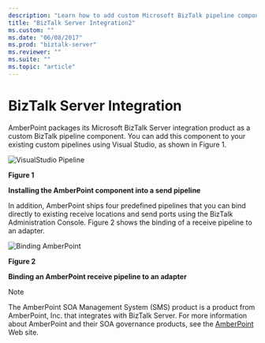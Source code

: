 ```yaml
---
description: "Learn how to add custom Microsoft BizTalk pipeline components from AmberPoint to your existing BizTalk Server custom pipelines, using Visual Studio."
title: "BizTalk Server Integration2"
ms.custom: ""
ms.date: "06/08/2017"
ms.prod: "biztalk-server"
ms.reviewer: ""
ms.suite: ""
ms.topic: "article"
---
```

# BizTalk Server Integration

AmberPoint packages its Microsoft BizTalk Server integration product as a custom BizTalk pipeline component. You can add this component to your existing custom pipelines using Visual Studio, as shown in Figure 1.

 ![VisualStudio Pipeline](../esb-toolkit/media/ch9-visualstudiopipeline.jpg "Ch9-VisualStudioPipeline")

 **Figure 1**

 **Installing the AmberPoint component into a send pipeline**

 In addition, AmberPoint ships four predefined pipelines that you can bind directly to existing receive locations and send ports using the BizTalk Administration Console. Figure 2 shows the binding of a receive pipeline to an adapter.

 ![Binding AmberPoint](../esb-toolkit/media/ch9-bindingamberpoint.jpg "Ch9-BindingAmberPoint")

 **Figure 2**

 **Binding an AmberPoint receive pipeline to an adapter**

> [!NOTE]
>  The AmberPoint SOA Management System (SMS) product is a product from AmberPoint, Inc. that integrates with BizTalk Server. For more information about AmberPoint and their SOA governance products, see the [AmberPoint](https://go.microsoft.com/fwlink/?LinkId=188561) Web site.
